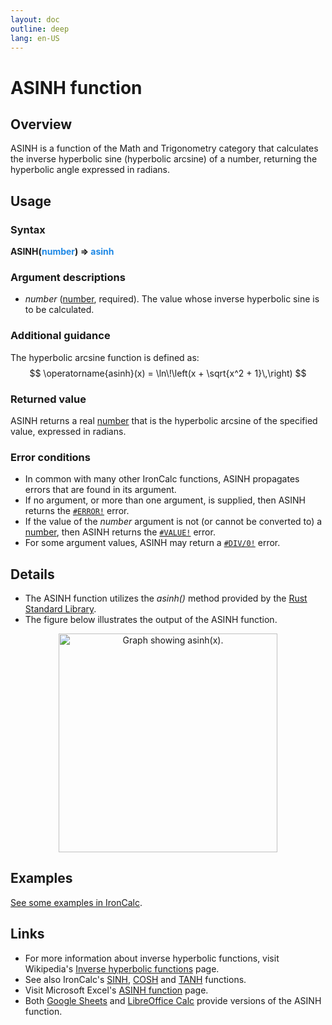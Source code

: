 ```yaml
---
layout: doc
outline: deep
lang: en-US
---
```


# ASINH function
## Overview
ASINH is a function of the Math and Trigonometry category that calculates the inverse hyperbolic sine (hyperbolic arcsine) of a number, returning the hyperbolic angle expressed in radians.
## Usage
### Syntax
**ASINH(<span title="Number" style="color:#1E88E5">number</span>) => <span title="Number" style="color:#1E88E5">asinh</span>**
### Argument descriptions
* *number* ([number](/features/value-types#numbers), required). The value whose inverse hyperbolic sine is to be calculated. 
### Additional guidance
The hyperbolic arcsine function is defined as:
$$
\operatorname{asinh}(x) = \ln\!\left(x + \sqrt{x^2 + 1}\,\right)
$$
### Returned value
ASINH returns a real [number](/features/value-types#numbers) that is the hyperbolic arcsine of the specified value, expressed in radians.
### Error conditions
* In common with many other IronCalc functions, ASINH propagates errors that are found in its argument.
* If no argument, or more than one argument, is supplied, then ASINH returns the [`#ERROR!`](/features/error-types.md#error) error.
* If the value of the *number* argument is not (or cannot be converted to) a [number](/features/value-types#numbers), then ASINH returns the [`#VALUE!`](/features/error-types.md#value) error.
* For some argument values, ASINH may return a [`#DIV/0!`](/features/error-types.md#div-0) error.
<!--@include: ../markdown-snippets/error-type-details.txt-->
## Details
* The ASINH function utilizes the *asinh()* method provided by the [Rust Standard Library](https://doc.rust-lang.org/std/).
* The figure below illustrates the output of the ASINH function.
<center><img src="/functions/images/hyperbolicarcsine-curve.png" width="350" alt="Graph showing asinh(x)."></center>

## Examples
[See some examples in IronCalc](https://app.ironcalc.com/?example=asinh).

## Links
* For more information about inverse hyperbolic functions, visit Wikipedia's [Inverse hyperbolic functions](https://en.wikipedia.org/wiki/Inverse_hyperbolic_functions) page.
* See also IronCalc's [SINH](/functions/math_and_trigonometry/sinh), [COSH](/functions/math_and_trigonometry/cosh) and [TANH](/functions/math_and_trigonometry/tanh) functions.
* Visit Microsoft Excel's [ASINH function](https://support.microsoft.com/de-de/office/asinh-function-62b4f5b6-d9cc-4c17-9d04-aa5371806c74) page.
* Both [Google Sheets](https://support.google.com/docs/answer/3093393) and [LibreOffice Calc](https://wiki.documentfoundation.org/Documentation/Calc_Functions/ASINH) provide versions of the ASINH function.